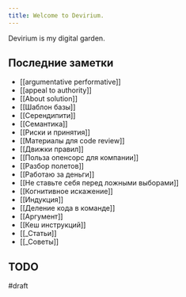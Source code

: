 ```yaml
---
title: Welcome to Devirium.
---
```


Devirium is my digital garden.

## Последние заметки
- [[argumentative performative]]
- [[appeal to authority]]
- [[About solution]]
- [[Шаблон базы]]
- [[Серендипити]]
- [[Семантика]]
- [[Риски и принятия]]
- [[Материалы для code review]]
- [[Движки правил]]
- [[Польза опенсорс для компании]]
- [[Разбор полетов]]
- [[Работаю за деньги]]
- [[Не ставьте себя перед ложными выборами]]
- [[Когнитивное искажение]]
- [[Индукция]]
- [[Деление кода в команде]]
- [[Аргумент]]
- [[Кеш инструкций]]
- [[_Статьи]]
- [[_Советы]]

## TODO

#draft
